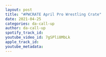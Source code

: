 ```yaml
---
layout: post
title: "#PWCRATE April Pro Wrestling Crate"
date: 2021-04-25
categories: da-call-up
author: da-call-up
spotify_track_id: 
youtube_video_id: 7gSPli8MbLk
apple_track_id: 
youtube_metadata: 
---
```

